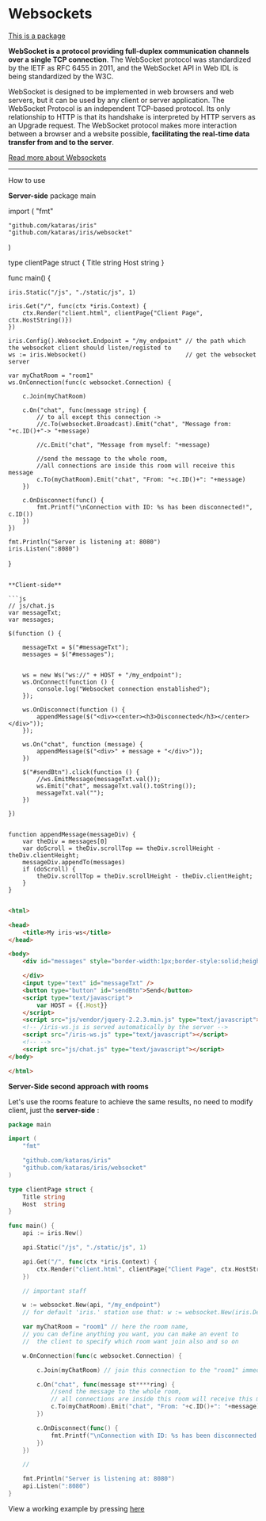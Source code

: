 # Websockets


[This is a package](https://github.com/kataras/iris/tree/master/websocket)

**WebSocket is a protocol providing full-duplex communication channels over a single TCP connection**. The WebSocket protocol was standardized by the IETF as RFC 6455 in 2011, and the WebSocket API in Web IDL is being standardized by the W3C.

WebSocket is designed to be implemented in web browsers and web servers, but it can be used by any client or server application. The WebSocket Protocol is an independent TCP-based protocol. Its only relationship to HTTP is that its handshake is interpreted by HTTP servers as an Upgrade request. The WebSocket protocol makes more interaction between a browser and a website possible, **facilitating the real-time data transfer from and to the server**. 

[Read more about Websockets](https://en.wikipedia.org/wiki/WebSocket)

-----

How to use

**Server-side**
package main

import (
	"fmt"

	"github.com/kataras/iris"
	"github.com/kataras/iris/websocket"
)

type clientPage struct {
	Title string
	Host  string
}

func main() {

	iris.Static("/js", "./static/js", 1)

	iris.Get("/", func(ctx *iris.Context) {
		ctx.Render("client.html", clientPage{"Client Page", ctx.HostString()})
	})

	iris.Config().Websocket.Endpoint = "/my_endpoint" // the path which the websocket client should listen/registed to
	ws := iris.Websocket()                            // get the websocket server

	var myChatRoom = "room1"
	ws.OnConnection(func(c websocket.Connection) {

		c.Join(myChatRoom)

		c.On("chat", func(message string) {
            // to all except this connection ->
			//c.To(websocket.Broadcast).Emit("chat", "Message from: "+c.ID()+"-> "+message) 
         
			//c.Emit("chat", "Message from myself: "+message)

			//send the message to the whole room,
            //all connections are inside this room will receive this message
			c.To(myChatRoom).Emit("chat", "From: "+c.ID()+": "+message)
		})

		c.OnDisconnect(func() {
			fmt.Printf("\nConnection with ID: %s has been disconnected!", c.ID())
		})
	})

	fmt.Println("Server is listening at: 8080")
	iris.Listen(":8080")
}


```

**Client-side**

```js
// js/chat.js
var messageTxt;
var messages;

$(function () {

	messageTxt = $("#messageTxt");
	messages = $("#messages");


	ws = new Ws("ws://" + HOST + "/my_endpoint");
	ws.OnConnect(function () {
		console.log("Websocket connection enstablished");
	});

	ws.OnDisconnect(function () {
		appendMessage($("<div><center><h3>Disconnected</h3></center></div>"));
	});

	ws.On("chat", function (message) {
		appendMessage($("<div>" + message + "</div>"));
	})

	$("#sendBtn").click(function () {
		//ws.EmitMessage(messageTxt.val());
		ws.Emit("chat", messageTxt.val().toString());
		messageTxt.val("");
	})

})


function appendMessage(messageDiv) {
    var theDiv = messages[0]
    var doScroll = theDiv.scrollTop == theDiv.scrollHeight - theDiv.clientHeight;
    messageDiv.appendTo(messages)
    if (doScroll) {
        theDiv.scrollTop = theDiv.scrollHeight - theDiv.clientHeight;
    }
}

```


```html

<html>

<head>
	<title>My iris-ws</title>
</head>

<body>
	<div id="messages" style="border-width:1px;border-style:solid;height:400px;width:375px;">

	</div>
	<input type="text" id="messageTxt" />
	<button type="button" id="sendBtn">Send</button>
	<script type="text/javascript">
		var HOST = {{.Host}}
	</script>
	<script src="js/vendor/jquery-2.2.3.min.js" type="text/javascript"></script>
	<!-- /iris-ws.js is served automatically by the server -->
	<script src="/iris-ws.js" type="text/javascript"></script>
	<!-- -->
	<script src="js/chat.js" type="text/javascript"></script>
</body>

</html>


```


**Server-Side second approach with rooms**


Let's use the rooms feature to achieve the same results, no need to modify client, just the **server-side** :

```go
package main

import (
	"fmt"

	"github.com/kataras/iris"
	"github.com/kataras/iris/websocket"
)

type clientPage struct {
	Title string
	Host  string
}

func main() {
	api := iris.New()

	api.Static("/js", "./static/js", 1)

	api.Get("/", func(ctx *iris.Context) {
		ctx.Render("client.html", clientPage{"Client Page", ctx.HostString()})
	})

	// important staff

	w := websocket.New(api, "/my_endpoint")
	// for default 'iris.' station use that: w := websocket.New(iris.DefaultIris, "/my_endpoint")

	var myChatRoom = "room1" // here the room name, 
    // you can define anything you want, you can make an event to
	//  the client to specify which room want join also and so on

	w.OnConnection(func(c websocket.Connection) {

		c.Join(myChatRoom) // join this connection to the "room1" immediately on connection connected

		c.On("chat", func(message st****ring) {
			//send the message to the whole room,
            // all connections are inside this room will receive this message
			c.To(myChatRoom).Emit("chat", "From: "+c.ID()+": "+message)
		})

		c.OnDisconnect(func() {
			fmt.Printf("\nConnection with ID: %s has been disconnected!", c.ID())
		})
	})

	//

	fmt.Println("Server is listening at: 8080")
	api.Listen(":8080")
}


```

View a working example by pressing [here](https://github.com/iris-contrib/examples/tree/master/websocket)